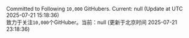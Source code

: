 Committed to Following `10,000` GitHubers. Current: <!-- FOLLOWING_COUNT -->null<!-- FOLLOWING_COUNT --> (Update at UTC <!-- LAST_UPDATED -->2025-07-21 15:18:36<!-- LAST_UPDATED -->)<br>
致力于关注`10,000`个GitHuber。当前：<!-- FOLLOWING_COUNT -->null<!-- FOLLOWING_COUNT --> (更新于北京时间 <!-- LAST_UPDATED_CST -->2025-07-21 23:18:36<!-- LAST_UPDATED_CST -->)
